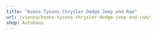 ```yaml
---
title: "Koons Tysons Chrysler Dodge Jeep and Ram"
url: /vienna/koons-tysons-chrysler-dodge-jeep-and-ram/
shop: Autohaus
---
```

